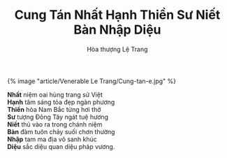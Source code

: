 ﻿---
title: Cung Tán Nhất Hạnh Thiền Sư Niết Bàn Nhập Diệu
author: Hòa thượng Lệ Trang
---

{% image "article/Venerable Le Trang/Cung-tan-e.jpg" %}

<div class="verse"><p><strong>Nhất</strong> niệm oai hùng trang sử Việt<br/>
<strong>Hạnh</strong> tâm sáng tỏa đẹp ngàn phương<br/>
<strong>Thiền</strong> hòa Nam Bắc từng hơi thở<br/>
<strong>Sư</strong> tượng Đông Tây ngát tuệ hương<br/>
<strong>Niết</strong> thủ vào ra trong chánh niệm<br/>
<strong>Bàn</strong> đàm tuôn chảy suối chơn thường<br/>
<strong>Nhập</strong> tam ma địa vô sanh khúc<br/>
<strong>Diệu</strong> sắc diệu quan diệu pháp vương.</p></div>

<!-- *Tỳ kheo Lệ Trang khể thủ* -->
